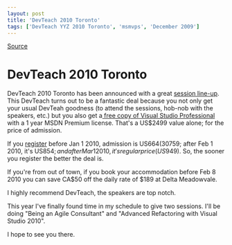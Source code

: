 ```yaml
---
layout: post
title: 'DevTeach 2010 Toronto'
tags: ['DevTeach YYZ 2010 Toronto', 'msmvps', 'December 2009']
---
```

[Source](http://blogs.msmvps.com/peterritchie/2009/12/18/devteach-2010-toronto/ "Permalink to DevTeach 2010 Toronto")

# DevTeach 2010 Toronto

DevTeach 2010 Toronto has been announced with a great [session line-up][1]. This DevTeach turns out to be a fantastic deal because you not only get your usual DevTeah goodness (to attend the sessions, hob-nob with the speakers, etc.) but you also get a[ free copy of Visual Studio Professional ][2]with a 1 year MSDN Premium license. That's a US$2499 value alone; for the price of admission.

If you [register][3] before Jan 1 2010, admission is US$664 (30% off!); before Jan 30 2010, it's US$759; after Feb 1 2010, it's US$854; and after Mar 1 2010, it's regular price (US$949). So, the sooner you register the better the deal is.

If you're from out of town, if you book your accommodation before Feb 8 2010 you can save CA$50 off the daily rate of $189 at Delta Meadowvale.

I highly recommend DevTeach, the speakers are top notch.

This year I've finally found time in my schedule to give two sessions. I'll be doing "Being an Agile Consultant" and "Advanced Refactoring with Visual Studio 2010".

I hope to see you there.

[1]: http://www.devteach.com/Session.aspx
[2]: http://www.devteach.com/Index.aspx
[3]: http://www.devteach.com/Register.aspx


